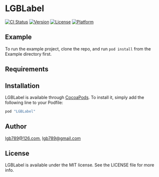 # LGBLabel

[![CI Status](http://img.shields.io/travis/lgb789@126.com/LGBLabel.svg?style=flat)](https://travis-ci.org/lgb789@126.com/LGBLabel)
[![Version](https://img.shields.io/cocoapods/v/LGBLabel.svg?style=flat)](http://cocoapods.org/pods/LGBLabel)
[![License](https://img.shields.io/cocoapods/l/LGBLabel.svg?style=flat)](http://cocoapods.org/pods/LGBLabel)
[![Platform](https://img.shields.io/cocoapods/p/LGBLabel.svg?style=flat)](http://cocoapods.org/pods/LGBLabel)

## Example

To run the example project, clone the repo, and run `pod install` from the Example directory first.

## Requirements

## Installation

LGBLabel is available through [CocoaPods](http://cocoapods.org). To install
it, simply add the following line to your Podfile:

```ruby
pod "LGBLabel"
```

## Author

lgb789@126.com, lgb789@gmail.com

## License

LGBLabel is available under the MIT license. See the LICENSE file for more info.
